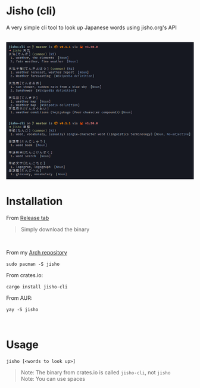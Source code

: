 # Jisho (cli)
A very simple cli tool to look up Japanese words using jisho.org's API

<br>
<img src=".img/hV3BeXWDTmREm8ujOkR3v6903.png"/>

# Installation

From [Release tab](https://github.com/JojiiOfficial/jisho-cli/releases)
<br>
> Simply download the binary
<br>

From my [Arch repository](https://repo.jojii.de)
```
sudo pacman -S jisho
```

From crates.io:
```
cargo install jisho-cli
```

From AUR:
```
yay -S jisho
```

<br>

# Usage
```
jisho [<words to look up>]
```

> Note: The binary from crates.io is called `jisho-cli`, not `jisho` <br>
> Note: You can use spaces
